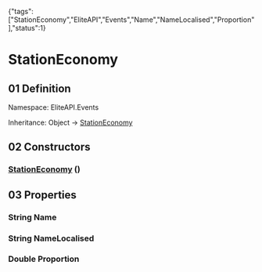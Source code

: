{"tags":["StationEconomy","EliteAPI","Events","Name","NameLocalised","Proportion"],"status":1}

# StationEconomy

## 01 Definition

Namespace: <span class='code'>EliteAPI.Events</span>

Inheritance: <span class='code'>Object</span> → <span class='code'>[StationEconomy](../../EliteAPI/Events/StationEconomy.html)</span>

## 02 Constructors

### <span class='code'>[StationEconomy](../../EliteAPI/Events/StationEconomy.html)</span> ()

## 03 Properties

### <span class='code'>String</span> Name

### <span class='code'>String</span> NameLocalised

### <span class='code'>Double</span> Proportion

